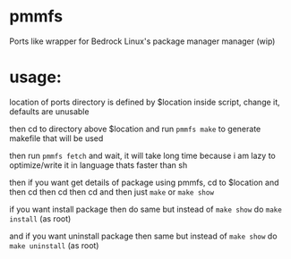 # pmmfs
Ports like wrapper for Bedrock Linux's package manager manager (wip)

# usage:

location of ports directory is defined by $location inside script, change it, defaults are unusable

then cd to directory above $location and run `pmmfs make` to generate makefile that will be used

then run `pmmfs fetch` and wait, it will take long time because i am lazy to optimize/write it in language thats faster than sh

then if you want get details of package using pmmfs, cd to $location and then cd <package manager that have avaible package> then cd <stratum that have avaible package> then cd <package> and then just `make` or `make show`
  
 if you want install package then do same but instead of `make show` do `make install` (as root)
 
 and if you want uninstall package then same but instead of `make show` do `make uninstall` (as root)
